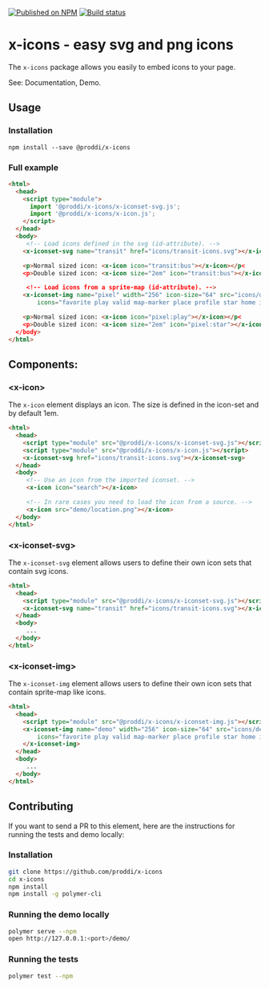 [![Published on NPM](https://img.shields.io/npm/v/@proddi/x-icons.svg)](https://www.npmjs.com/package/@proddi/x-icons)
[![Build status](https://travis-ci.org/proddi/x-icons.svg?branch=master)](https://travis-ci.org/proddi/x-icons)

# x-icons - easy svg and png icons

The `x-icons` package allows you easily to embed icons to your page.

See: Documentation, Demo.

## Usage

### Installation

```
npm install --save @proddi/x-icons
```

### Full example

```html
<html>
  <head>
    <script type="module">
      import '@proddi/x-icons/x-iconset-svg.js';
      import '@proddi/x-icons/x-icon.js';
    </script>
  </head>
  <body>
     <!-- Load icons defined in the svg (id-attribute). -->
    <x-iconset-svg name="transit" href="icons/transit-icons.svg"></x-iconset-svg>

    <p>Normal sized icon: <x-icon icon="transit:bus"></x-icon></p<
    <p>Double sized icon: <x-icon size="2em" icon="transit:bus"></x-icon></p<

     <!-- Load icons from a sprite-map (id-attribute). -->
    <x-iconset-img name="pixel" width="256" icon-size="64" src="icons/demo-icons.png"
        icons="favorite play valid map-marker place profile star home invalid star2 route preferences layers date my-profile"></x-iconset-img>

    <p>Normal sized icon: <x-icon icon="pixel:play"></x-icon></p<
    <p>Double sized icon: <x-icon size="2em" icon="pixel:star"></x-icon></p<
  </body>
</html>
```




## Components:


### &lt;x-icon&gt;

The `x-icon` element displays an icon. The size is defined in the icon-set and by default 1em.

```html
<html>
  <head>
    <script type="module" src="@proddi/x-icons/x-iconset-svg.js"></script>
    <script type="module" src="@proddi/x-icons/x-icon.js"></script>
    <x-iconset-svg href="icons/transit-icons.svg"></x-iconset-svg>
  </head>
  <body>
     <!-- Use an icon from the imported iconset. -->
     <x-icon icon="search"></x-icon>

     <!-- In rare cases you need to load the icon from a source. -->
     <x-icon src="demo/location.png"></x-icon>
  </body>
</html>
```


### &lt;x-iconset-svg&gt;

The `x-iconset-svg` element allows users to define their own icon sets that contain svg icons.

```html
<html>
  <head>
    <script type="module" src="@proddi/x-icons/x-iconset-svg.js"></script>
    <x-iconset-svg name="transit" href="icons/transit-icons.svg"></x-iconset-svg>
  </head>
  <body>
     ...
  </body>
</html>
```


### &lt;x-iconset-img&gt;

The `x-iconset-img` element allows users to define their own icon sets that contain sprite-map like icons.

```html
<html>
  <head>
    <script type="module" src="@proddi/x-icons/x-iconset-img.js"></script>
    <x-iconset-img name="demo" width="256" icon-size="64" src="icons/demo-icons.png"
        icons="favorite play valid map-marker place profile star home invalid star2 route preferences layers date my-profile">
    </x-iconset-img>
  </head>
  <body>
     ...
  </body>
</html>
```


## Contributing

If you want to send a PR to this element, here are the instructions for running
the tests and demo locally:

### Installation

```sh
git clone https://github.com/proddi/x-icons
cd x-icons
npm install
npm install -g polymer-cli
```

### Running the demo locally

```sh
polymer serve --npm
open http://127.0.0.1:<port>/demo/
```

### Running the tests

```sh
polymer test --npm
```
